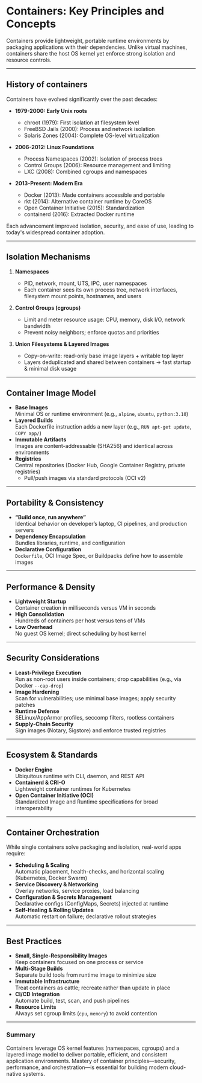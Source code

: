 # Containers: Key Principles and Concepts

Containers provide lightweight, portable runtime environments by packaging applications with their dependencies. Unlike virtual machines, containers share the host OS kernel yet enforce strong isolation and resource controls.

---
## History of containers

Containers have evolved significantly over the past decades:

- **1979-2000: Early Unix roots**
    - chroot (1979): First isolation at filesystem level
    - FreeBSD Jails (2000): Process and network isolation
    - Solaris Zones (2004): Complete OS-level virtualization

- **2006-2012: Linux Foundations**
    - Process Namespaces (2002): Isolation of process trees
    - Control Groups (2006): Resource management and limiting
    - LXC (2008): Combined cgroups and namespaces

- **2013-Present: Modern Era**
    - Docker (2013): Made containers accessible and portable
    - rkt (2014): Alternative container runtime by CoreOS
    - Open Container Initiative (2015): Standardization
    - containerd (2016): Extracted Docker runtime

Each advancement improved isolation, security, and ease of use, leading to today's widespread container adoption.

---

## Isolation Mechanisms

1. **Namespaces**
    - PID, network, mount, UTS, IPC, user namespaces
    - Each container sees its own process tree, network interfaces, filesystem mount points, hostnames, and users

2. **Control Groups (cgroups)**
    - Limit and meter resource usage: CPU, memory, disk I/O, network bandwidth
    - Prevent noisy neighbors; enforce quotas and priorities

3. **Union Filesystems & Layered Images**
    - Copy-on-write: read-only base image layers + writable top layer
    - Layers deduplicated and shared between containers → fast startup & minimal disk usage

---

## Container Image Model

- **Base Images**  
  Minimal OS or runtime environment (e.g., `alpine`, `ubuntu`, `python:3.10`)
- **Layered Builds**  
  Each Dockerfile instruction adds a new layer (e.g., `RUN apt-get update`, `COPY app/`)
- **Immutable Artifacts**  
  Images are content-addressable (SHA256) and identical across environments
- **Registries**  
  Central repositories (Docker Hub, Google Container Registry, private registries)
    - Pull/push images via standard protocols (OCI v2)

---

## Portability & Consistency

- **“Build once, run anywhere”**  
  Identical behavior on developer’s laptop, CI pipelines, and production servers
- **Dependency Encapsulation**  
  Bundles libraries, runtime, and configuration
- **Declarative Configuration**  
  `Dockerfile`, OCI Image Spec, or Buildpacks define how to assemble images

---

## Performance & Density

- **Lightweight Startup**  
  Container creation in milliseconds versus VM in seconds
- **High Consolidation**  
  Hundreds of containers per host versus tens of VMs
- **Low Overhead**  
  No guest OS kernel; direct scheduling by host kernel

---

## Security Considerations

- **Least-Privilege Execution**  
  Run as non-root users inside containers; drop capabilities (e.g., via Docker `--cap-drop`)
- **Image Hardening**  
  Scan for vulnerabilities; use minimal base images; apply security patches
- **Runtime Defense**  
  SELinux/AppArmor profiles, seccomp filters, rootless containers
- **Supply-Chain Security**  
  Sign images (Notary, Sigstore) and enforce trusted registries

---

## Ecosystem & Standards

- **Docker Engine**  
  Ubiquitous runtime with CLI, daemon, and REST API
- **Containerd & CRI-O**  
  Lightweight container runtimes for Kubernetes
- **Open Container Initiative (OCI)**  
  Standardized Image and Runtime specifications for broad interoperability

---

## Container Orchestration

While single containers solve packaging and isolation, real-world apps require:

- **Scheduling & Scaling**  
  Automatic placement, health-checks, and horizontal scaling (Kubernetes, Docker Swarm)
- **Service Discovery & Networking**  
  Overlay networks, service proxies, load balancing
- **Configuration & Secrets Management**  
  Declarative configs (ConfigMaps, Secrets) injected at runtime
- **Self-Healing & Rolling Updates**  
  Automatic restart on failure; declarative rollout strategies

---

## Best Practices

- **Small, Single-Responsibility Images**  
  Keep containers focused on one process or service
- **Multi-Stage Builds**  
  Separate build tools from runtime image to minimize size
- **Immutable Infrastructure**  
  Treat containers as cattle; recreate rather than update in place
- **CI/CD Integration**  
  Automate build, test, scan, and push pipelines
- **Resource Limits**  
  Always set cgroup limits (`cpu`, `memory`) to avoid contention

---

### Summary

Containers leverage OS kernel features (namespaces, cgroups) and a layered image model to deliver portable, efficient, and consistent application environments. Mastery of container principles—security, performance, and orchestration—is essential for building modern cloud-native systems.